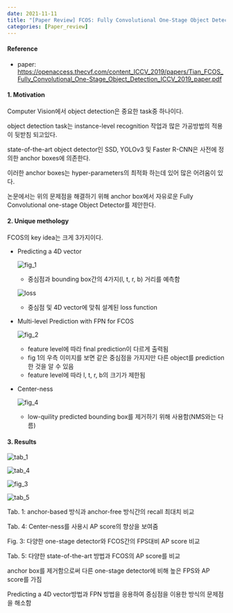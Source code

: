 ```yaml
---
date: 2021-11-11
title: "[Paper Review] FCOS: Fully Convolutional One-Stage Object Detection (ICCV_2019)"
categories: [Paper_review]
---
```





#### Reference

+ paper: <https://openaccess.thecvf.com/content_ICCV_2019/papers/Tian_FCOS_Fully_Convolutional_One-Stage_Object_Detection_ICCV_2019_paper.pdf>





#### 1. Motivation  



Computer Vision에서 object detection은 중요한 task중 하나이다. 

object detection task는 instance-level recognition 작업과 많은 가공방법의 적용이 뒷받침 되고있다. 

state-of-the-art object detector인 SSD, YOLOv3 및 Faster R-CNN은 사전에 정의한 anchor boxes에 의존한다. 

이러한 anchor boxes는 hyper-parameters의 최적화 하는데 있어 많은 어려움이 있다. 

논문에서는 위의 문제점을 해결하기 위해 anchor box에서 자유로운 Fully Convolutional one-stage Object Detector를 제안한다.




#### 2. Unique methology  

FCOS의 key idea는 크게 3가지이다. 

+ Predicting a 4D vector

  ![fig_1](https://user-images.githubusercontent.com/76807432/141295613-a73c8913-17c3-4ccf-b665-c7cd7975fbbe.PNG)



  + 중심점과 bounding box간의 4가지(l, t, r, b) 거리를 예측함

  ![loss](https://user-images.githubusercontent.com/76807432/141296818-15ae9017-aaf0-4a01-8c04-6c593d6a7a5d.PNG)
  
  + 중심점 및 4D vector에 맞춰 설계된 loss function 

+ Multi-level Prediction with FPN for FCOS

  ![fig_2](https://user-images.githubusercontent.com/76807432/141297477-c0aa4f9d-1e15-4553-ac6d-4a4e9a598d08.PNG) 
  
  + feature level에 따라 final prediction이 다르게 출력됨
  + fig 1의 우측 이미지를 보면 같은 중심점을 가지지만 다른 object를 prediction 한 것을 알 수 있음
  + feature level에 따라 l, t, r, b의 크기가 제한됨



+ Center-ness

  ![fig_4](https://user-images.githubusercontent.com/76807432/141298143-f88fd1fc-6eea-4526-8a4c-c8e6bad8d3d7.PNG)


  + low-quility predicted bounding box를 제거하기 위해 사용함(NMS와는 다름)


#### 3. Results  

![tab_1](https://user-images.githubusercontent.com/76807432/141299460-e6f56ffd-cec2-41cd-9a26-243c29e045c8.PNG)

![tab_4](https://user-images.githubusercontent.com/76807432/141299473-83dbed1f-7ee6-4d5d-b22a-bc8d6322dbc4.PNG)

![fig_3](https://user-images.githubusercontent.com/76807432/141300149-07a24898-c340-4f1d-9939-657da63f0ce4.PNG)

![tab_5](https://user-images.githubusercontent.com/76807432/141299482-561b4b34-c762-40e2-b640-abdcb79a51ea.PNG)


Tab. 1: anchor-based 방식과 anchor-free 방식간의 recall 최대치 비교 

Tab. 4: Center-ness를 사용시 AP score의 향상을 보여줌 

Fig. 3: 다양한 one-stage detector와 FCOS간의 FPS대비 AP score 비교

Tab. 5: 다양한 state-of-the-art 방법과 FCOS의 AP score를 비교 






anchor box를 제거함으로써 다른 one-stage detector에 비해 높은 FPS와 AP score를 가짐

Predicting a 4D vector방법과 FPN 방법을 응용하여 중심점을 이용한 방식의 문제점을 해소함

